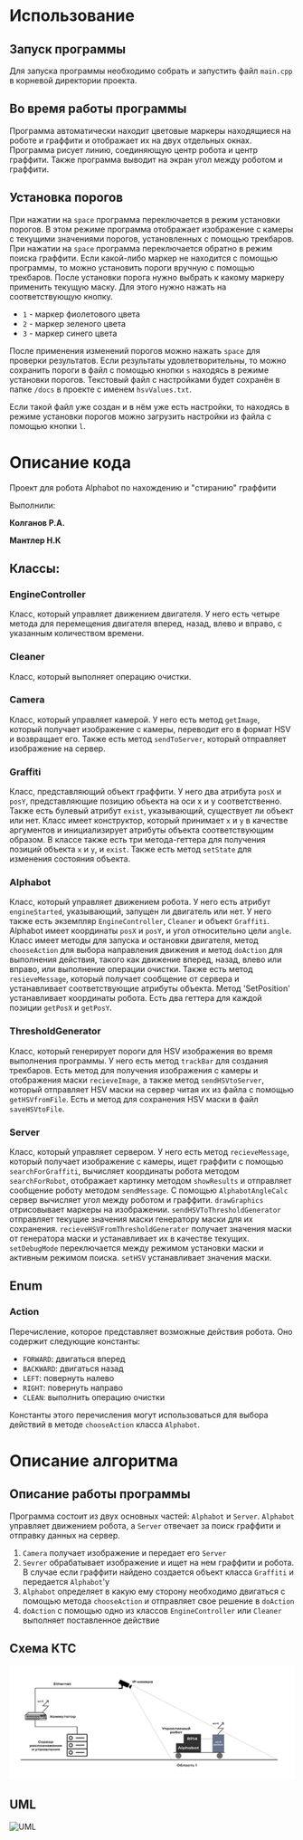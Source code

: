 # Использование
## Запуск программы
Для запуска программы необходимо собрать и запустить файл `main.cpp` в корневой директории проекта.

## Во время работы программы
Программа автоматически находит цветовые маркеры находящиеся на роботе и граффити и отображает их на двух отдельных окнах. Программа рисует линию, соединяющую центр робота и центр граффити. Также программа выводит на экран угол между роботом и граффити.

## Установка порогов
При нажатии на `space` программа переключается в режим установки порогов. В этом режиме программа отображает изображение с камеры с текущими значениями порогов, установленных с помощью трекбаров. При нажатии на `space` программа переключается обратно в режим поиска граффити. Если какой-либо маркер не находится с помощью программы, то можно установить пороги вручную с помощью трекбаров. После установки порога нужно выбрать к какому маркеру применить текущую маску. Для этого нужно нажать на соответствующую кнопку.
* `1` - маркер фиолетового цвета
* `2` - маркер зеленого цвета
* `3` - маркер синего цвета

После применения изменений порогов можно нажать `space` для проверки результатов. Если результаты удовлетворительны, то можно сохранить пороги в файл с помощью кнопки `s` находясь в режиме установки порогов. Текстовый файл с настройками будет сохранён в папке `/docs` в проекте с именем `hsvValues.txt`.

Если такой файл уже создан и в нём уже есть настройки, то находясь в режиме установки порогов можно загрузить настройки из файла с помощью кнопки `l`.
# Описание кода
Проект для робота Alphabot по нахождению и "стиранию" граффити

Выполнили:

**Колганов Р.А.**

**Мантлер Н.К**

## Классы:
### EngineController
Класс, который управляет движением двигателя. У него есть четыре метода для перемещения двигателя вперед, назад, влево и вправо, с указанным количеством времени.

### Cleaner
Класс, который выполняет операцию очистки.

### Camera
Класс, который управляет камерой. У него есть метод `getImage`, который получает изображение с камеры, переводит его в формат HSV и возвращает его. Также есть метод `sendToServer`, который отправляет изображение на сервер.

### Graffiti
Класс, представляющий объект граффити. У него два атрибута `posX` и `posY`, представляющие позицию объекта на оси x и y соответственно. Также есть булевый атрибут `exist`, указывающий, существует ли объект или нет. Класс имеет конструктор, который принимает `x` и `y` в качестве аргументов и инициализирует атрибуты объекта соответствующим образом. В классе также есть три метода-геттера для получения позиций объекта `x` и `y`, и `exist`. Также есть метод `setState` для изменения состояния объекта.

### Alphabot
Класс, который управляет движением робота. У него есть атрибут `engineStarted`, указывающий, запущен ли двигатель или нет. У него также есть экземпляр `EngineController`, `Cleaner` и объект `Graffiti`. Alphabot имеет координаты `posX` и `posY`, и угол относительно цели `angle`. Класс имеет методы для запуска и остановки двигателя, метод `chooseAction` для выбора направления движения и метод `doAction` для выполнения действия, такого как движение вперед, назад, влево или вправо, или выполнение операции очистки. Также есть метод `resieveMessage`, который получает сообщение от сервера и устанавливает соответствующие атрибуты объекта. Метод 'SetPosition' устанавливает координаты робота. Есть два геттера для каждой позиции `getPosX` и `getPosY`.

### ThresholdGenerator
Класс, который генерирует пороги для HSV изображения во время выполнения программы. У него есть метод `trackBar` для создания трекбаров. Есть метод для получения изображения с камеры и отображения маски `recieveImage`, а также метод `sendHSVtoServer`, который отправляет HSV маски на сервер читая их из файла с помощью `getHSVfromFile`. Есть и метод для сохранения HSV маски в файл `saveHSVtoFile`.

### Server
Класс, который управляет сервером. У него есть метод `recieveMessage`, который получает изображение с камеры, ищет граффити с помощью `searchForGraffiti`, вычисляет координаты робота методом `searchForRobot`, отображает картинку методом `showResults` и отправляет сообщение роботу методом `sendMessage`. С помощью `AlphabotAngleCalc` сервер вычисляет угол между роботом и граффити. `drawGraphics` отрисовывает маркеры на изображении. `sendHSVToThresholdGenerator` отправляет текущие значения маски генератору маски для их сохранения. `recieveHSVFromThresholdGenerator` получает значения маски от генератора маски и устанавливает их в качестве текущих. `setDebugMode` переключается между режимом установки маски и активным режимом поиска. `setHSV` устанавливает значения маски.

## Enum
### Action
Перечисление, которое представляет возможные действия робота. Оно содержит следующие константы:
* `FORWARD`: двигаться вперед
* `BACKWARD`: двигаться назад
* `LEFT`: повернуть налево
* `RIGHT`: повернуть направо
* `CLEAN`: выполнить операцию очистки

Константы этого перечисления могут использоваться для выбора действий в методе `chooseAction` класса `Alphabot`.

# Описание алгоритма
## Описание работы программы
Программа состоит из двух основных частей: `Alphabot` и `Server`. `Alphabot` управляет движением робота, а `Server` отвечает за поиск граффити и отправку данных на сервер.

1. `Camera` получает изображение и передает его `Server`
2. `Sevrer` обрабатывает изображение и ищет на нем граффити и робота. В случае если граффити найдено создается объект класса `Graffiti` и передается `Alphabot`'у
3. `Alphabot` определяет в какую ему сторону необходимо двигаться с помощью метода `chooseAction` и отправляет свое решение в `doAction`
4. `doAction` с помощью одно из классов `EngineController` или `Cleaner` выполняет поставленное действие

## Схема КТС
![Схема КТС](https://github.com/kolganovr/Alphabot/raw/main/docs/KTC.png)

## UML
![UML](http://www.plantuml.com/plantuml/proxy?src=https://raw.githubusercontent.com/kolganovr/Alphabot/main/plantUML.wsd#1)